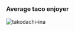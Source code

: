 ### Average taco enjoyer
![takodachi-ina](https://user-images.githubusercontent.com/82128494/173990794-471c8914-c7fc-4916-ab00-4a88f568fe6d.gif)
